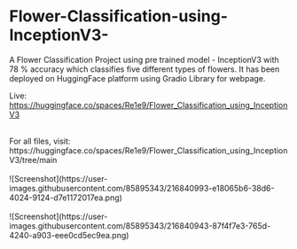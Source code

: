 # Flower-Classification-using-InceptionV3-
A Flower Classification Project using pre trained model - InceptionV3 with 78 % accuracy which classifies five different types of flowers. It has been deployed on HuggingFace platform using Gradio Library for webpage.
</br>

Live: https://huggingface.co/spaces/Re1e9/Flower_Classification_using_InceptionV3

</br>
For all files, visit: https://huggingface.co/spaces/Re1e9/Flower_Classification_using_InceptionV3/tree/main
</br>

</br>
![Screenshot](https://user-images.githubusercontent.com/85895343/216840993-e18065b6-38d6-4024-9124-d7e1172017ea.png)
</br>

</br>
![Screenshot](https://user-images.githubusercontent.com/85895343/216840943-87f4f7e3-765d-4240-a903-eee0cd5ec9ea.png)
</br>

